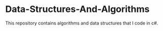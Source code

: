 # Data-Structures-And-Algorithms
This repository contains algorithms and data structures that I code in c#.
